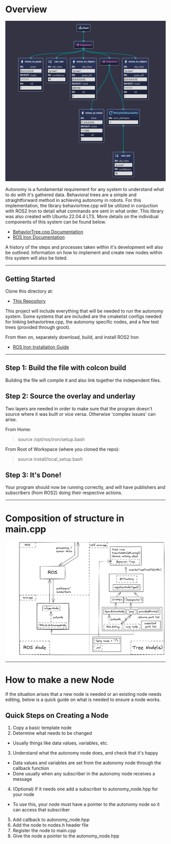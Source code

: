 # Overview

![Behavior Tree Example](Behavior-Tree-Example.png)

Autonomy is a fundamental requirement for any system to understand what to do with it's gathered data. Behavioral trees are a simple and straightforward method in achieving autonomy in robots. For this implementation, the library behaviortree.cpp will be utilized in conjuction with ROS2 Iron to detail what commands are sent in what order. This library was also created with Ubuntu 22.04.4 LTS. More details on the individual components of this system can be found below.

- [BehaviorTree.cpp Documentation](https://www.behaviortree.dev/docs/intro)
- [ROS Iron Documentation](https://docs.ros.org/en/iron/index.html)

A history of the steps and processes taken within it's development will also be outlined. Information on how to implement and create new nodes within this system will also be listed.

---
## Getting Started

Clone this directory at: 

- [This Repository](https://github.com/RoboSubLA/rsla_autonomy/)

This project will include everything that will be needed to run the autonomy system. Some systems that are included are the cmakelist configs needed for linking behaviortree.cpp, the autonomy specific nodes, and a few test trees (provided through groot).

From then on, separately download, build, and install ROS2 Iron 

- [ROS Iron Installation Guide](https://docs.ros.org/en/iron/Installation.html)

---
## Step 1: Build the file with colcon build

Building the file will compile it and also link together the independent files.

## Step 2: Source the overlay and underlay

Two layers are needed in order to make sure that the program doesn't source where it was built or vice versa. Otherwise 'complex issues' can arise.

From Home:
> source /opt/ros/iron/setup.bash

From Root of Workspace (where you cloned the repo):
> source install/local_setup.bash

## Step 3: It's Done!

Your program should now be running correctly, and will have publishers and subscribers (from ROS2) doing their respective actions.

---
# Composition of structure in main.cpp

![Autonomy Code Layout](/Autonomy-Code-Layout.png)


---
# How to make a new Node

If the situation arises that a new node is needed or an existing node needs editing, below is a quick guide on what is needed to ensure a node works.

## Quick Steps on Creating a Node

1. Copy a basic template node
2. Determine what needs to be changed
  - Usually things like data values, variables, etc.
3. Understand what the autonomy node does, and check that it's happy
  - Data values and variables are set from the autonomy node through the callback function
  - Done usually when any subscriber in the autonomy node receives a message
4. (Optional) If it needs one add a subscriber to autonomy_node.hpp for your node
  - To use this, your node must have a pointer to the autonomy node so it can access that subscriber 
5. Add callback to autonomy_node.hpp
6. Add the node to nodes.h header file
7. Register the node to main.cpp 
8. Give the node a pointer to the autonomy_node.hpp

